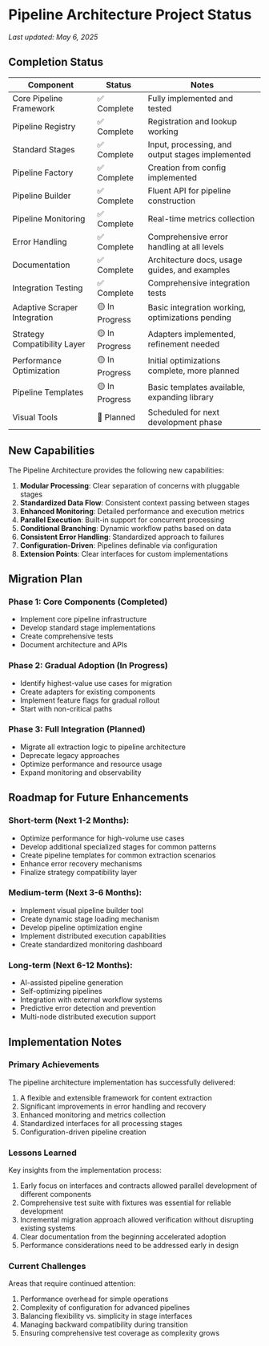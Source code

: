 # Pipeline Architecture Project Status

*Last updated: May 6, 2025*

## Completion Status

| Component | Status | Notes |
|-----------|--------|-------|
| Core Pipeline Framework | ✅ Complete | Fully implemented and tested |
| Pipeline Registry | ✅ Complete | Registration and lookup working |
| Standard Stages | ✅ Complete | Input, processing, and output stages implemented |
| Pipeline Factory | ✅ Complete | Creation from config implemented |
| Pipeline Builder | ✅ Complete | Fluent API for pipeline construction |
| Pipeline Monitoring | ✅ Complete | Real-time metrics collection |
| Error Handling | ✅ Complete | Comprehensive error handling at all levels |
| Documentation | ✅ Complete | Architecture docs, usage guides, and examples |
| Integration Testing | ✅ Complete | Comprehensive integration tests |
| Adaptive Scraper Integration | 🟡 In Progress | Basic integration working, optimizations pending |
| Strategy Compatibility Layer | 🟡 In Progress | Adapters implemented, refinement needed |
| Performance Optimization | 🟡 In Progress | Initial optimizations complete, more planned |
| Pipeline Templates | 🟡 In Progress | Basic templates available, expanding library |
| Visual Tools | 🔴 Planned | Scheduled for next development phase |

## New Capabilities

The Pipeline Architecture provides the following new capabilities:

1. **Modular Processing**: Clear separation of concerns with pluggable stages
2. **Standardized Data Flow**: Consistent context passing between stages
3. **Enhanced Monitoring**: Detailed performance and execution metrics
4. **Parallel Execution**: Built-in support for concurrent processing
5. **Conditional Branching**: Dynamic workflow paths based on data
6. **Consistent Error Handling**: Standardized approach to failures
7. **Configuration-Driven**: Pipelines definable via configuration
8. **Extension Points**: Clear interfaces for custom implementations

## Migration Plan

### Phase 1: Core Components (Completed)

* Implement core pipeline infrastructure
* Develop standard stage implementations
* Create comprehensive tests
* Document architecture and APIs

### Phase 2: Gradual Adoption (In Progress)

* Identify highest-value use cases for migration
* Create adapters for existing components
* Implement feature flags for gradual rollout
* Start with non-critical paths

### Phase 3: Full Integration (Planned)

* Migrate all extraction logic to pipeline architecture
* Deprecate legacy approaches
* Optimize performance and resource usage
* Expand monitoring and observability

## Roadmap for Future Enhancements

### Short-term (Next 1-2 Months):

* Optimize performance for high-volume use cases
* Develop additional specialized stages for common patterns
* Create pipeline templates for common extraction scenarios
* Enhance error recovery mechanisms
* Finalize strategy compatibility layer

### Medium-term (Next 3-6 Months):

* Implement visual pipeline builder tool
* Create dynamic stage loading mechanism
* Develop pipeline optimization engine
* Implement distributed execution capabilities
* Create standardized monitoring dashboard

### Long-term (Next 6-12 Months):

* AI-assisted pipeline generation
* Self-optimizing pipelines
* Integration with external workflow systems
* Predictive error detection and prevention
* Multi-node distributed execution support

## Implementation Notes

### Primary Achievements

The pipeline architecture implementation has successfully delivered:

1. A flexible and extensible framework for content extraction
2. Significant improvements in error handling and recovery
3. Enhanced monitoring and metrics collection
4. Standardized interfaces for all processing stages
5. Configuration-driven pipeline creation

### Lessons Learned

Key insights from the implementation process:

1. Early focus on interfaces and contracts allowed parallel development of different components
2. Comprehensive test suite with fixtures was essential for reliable development
3. Incremental migration approach allowed verification without disrupting existing systems
4. Clear documentation from the beginning accelerated adoption
5. Performance considerations need to be addressed early in design

### Current Challenges

Areas that require continued attention:

1. Performance overhead for simple operations
2. Complexity of configuration for advanced pipelines
3. Balancing flexibility vs. simplicity in stage interfaces
4. Managing backward compatibility during transition
5. Ensuring comprehensive test coverage as complexity grows